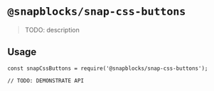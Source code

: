 # `@snapblocks/snap-css-buttons`

> TODO: description

## Usage

```
const snapCssButtons = require('@snapblocks/snap-css-buttons');

// TODO: DEMONSTRATE API
```
